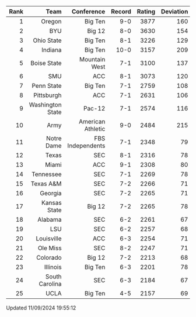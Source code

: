 | Rank  | Team                 | Conference           | Record   | Rating | Deviation |
| ---:  | ---:                 | ---:                 | ---:     | ---:   | ---:      |
| 1     | Oregon               | Big Ten              | 9-0      | 3877   | 160       |
| 2     | BYU                  | Big 12               | 8-0      | 3630   | 154       |
| 3     | Ohio State           | Big Ten              | 8-1      | 3226   | 129       |
| 4     | Indiana              | Big Ten              | 10-0     | 3157   | 209       |
| 5     | Boise State          | Mountain West        | 7-1      | 3100   | 137       |
| 6     | SMU                  | ACC                  | 8-1      | 3073   | 120       |
| 7     | Penn State           | Big Ten              | 7-1      | 2759   | 108       |
| 8     | Pittsburgh           | ACC                  | 7-1      | 2631   | 106       |
| 9     | Washington State     | Pac-12               | 7-1      | 2574   | 116       |
| 10    | Army                 | American Athletic    | 9-0      | 2484   | 215       |
| 11    | Notre Dame           | FBS Independents     | 7-1      | 2348   | 79        |
| 12    | Texas                | SEC                  | 8-1      | 2316   | 78        |
| 13    | Miami                | ACC                  | 9-1      | 2308   | 80        |
| 14    | Tennessee            | SEC                  | 7-1      | 2269   | 78        |
| 15    | Texas A&M            | SEC                  | 7-2      | 2266   | 71        |
| 16    | Georgia              | SEC                  | 7-2      | 2265   | 71        |
| 17    | Kansas State         | Big 12               | 7-2      | 2265   | 78        |
| 18    | Alabama              | SEC                  | 6-2      | 2261   | 67        |
| 19    | LSU                  | SEC                  | 6-2      | 2257   | 68        |
| 20    | Louisville           | ACC                  | 6-3      | 2254   | 71        |
| 21    | Ole Miss             | SEC                  | 8-2      | 2247   | 71        |
| 22    | Colorado             | Big 12               | 7-2      | 2213   | 68        |
| 23    | Illinois             | Big Ten              | 6-3      | 2201   | 78        |
| 24    | South Carolina       | SEC                  | 6-3      | 2184   | 67        |
| 25    | UCLA                 | Big Ten              | 4-5      | 2157   | 69        |

Updated 11/09/2024 19:55:12
